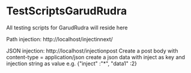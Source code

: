 TestScriptsGarudRudra
=====================

All testing scripts for GarudRudra will reside here

Path injection:
http://localhost/injectinnext/<inject string here>

JSON injection:
http://localhost/injectionpost
Create a post body with content-type = application/json
create a json data with inject as key and injection string as value
e.g.
{"inject" :"*", "data1" :2}
